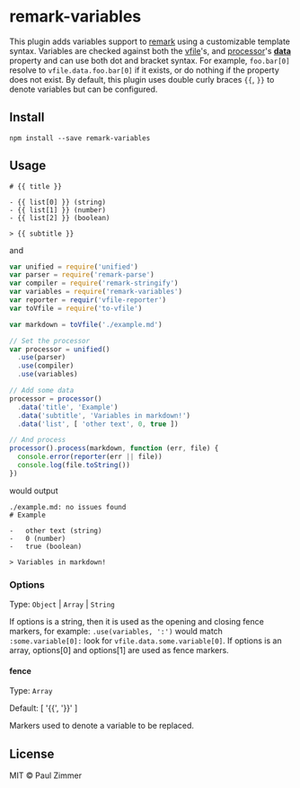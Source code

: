 # remark-variables

This plugin adds variables support to [remark](https://github.com/remarkjs/remark) using a customizable template syntax. Variables are checked against both the [vfile](https://github.com/vfile/vfile#vfiledata)'s, and [processor](https://github.com/unifiedjs/unified#processordatakey-value)'s **[data](https://github.com/vfile/vfile#vfiledata)** property and can use both dot and bracket syntax. For example, `foo.bar[0]` resolve to `vfile.data.foo.bar[0]` if it exists, or do nothing if the property does not exist. By default, this plugin uses double curly braces `{{`, `}}` to denote variables but can be configured.

## Install

```
npm install --save remark-variables
```

## Usage

```
# {{ title }}

- {{ list[0] }} (string)
- {{ list[1] }} (number)
- {{ list[2] }} (boolean)

> {{ subtitle }}
```
and

```js
var unified = require('unified')
var parser = require('remark-parse')
var compiler = require('remark-stringify')
var variables = require('remark-variables')
var reporter = requir('vfile-reporter')
var toVfile = require('to-vfile')

var markdown = toVfile('./example.md')

// Set the processor
var processor = unified()
  .use(parser)
  .use(compiler)
  .use(variables)

// Add some data
processor = processor()
  .data('title', 'Example')
  .data('subtitle', 'Variables in markdown!')
  .data('list', [ 'other text', 0, true ])

// And process
processor().process(markdown, function (err, file) {
  console.error(reporter(err || file))
  console.log(file.toString())
})
```

would output

```
./example.md: no issues found
# Example

-   other text (string)
-   0 (number)
-   true (boolean)

> Variables in markdown!
```

### Options

Type: `Object` | `Array` | `String`

If options is a string, then it is used as the opening and closing fence markers, for example: `.use(variables, ':')` would match `:some.variable[0]:` look for `vfile.data.some.variable[0]`. If options is an array, options[0] and options[1] are used as fence markers.

#### fence

Type: `Array`

Default: [ '{{', '}}' ]

Markers used to denote a variable to be replaced.

## License

MIT &copy; Paul Zimmer
